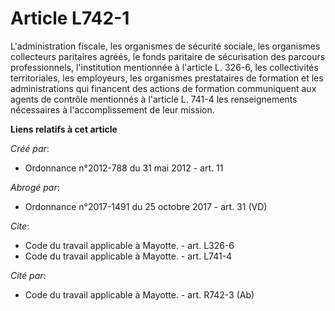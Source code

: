 # Article L742-1

L'administration fiscale, les organismes de sécurité sociale, les organismes collecteurs paritaires agréés, le fonds
paritaire de sécurisation des parcours professionnels, l'institution mentionnée à l'article L. 326-6, les collectivités
territoriales, les employeurs, les organismes prestataires de formation et les administrations qui financent des actions de
formation communiquent aux agents de contrôle mentionnés à l'article L. 741-4 les renseignements nécessaires à
l'accomplissement de leur mission.

**Liens relatifs à cet article**

_Créé par_:

  - Ordonnance n°2012-788 du 31 mai 2012 - art. 11

_Abrogé par_:

  - Ordonnance n°2017-1491 du 25 octobre 2017 - art. 31 (VD)

_Cite_:

  - Code du travail applicable à Mayotte. - art. L326-6
  - Code du travail applicable à Mayotte. - art. L741-4

_Cité par_:

  - Code du travail applicable à Mayotte. - art. R742-3 (Ab)
